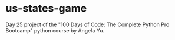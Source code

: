 # us-states-game
Day 25 project of the "100 Days of Code: The Complete Python Pro Bootcamp" python course by Angela Yu.
